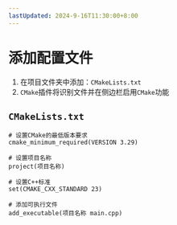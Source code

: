 ```yaml
---
lastUpdated: 2024-9-16T11:30:00+8:00
---
```


# 添加配置文件

1. 在项目文件夹中添加：```CMakeLists.txt```
2. ```CMake```插件将识别文件并在侧边栏启用```CMake```功能

## ```CMakeLists.txt```

```cmake{5,11}
# 设置CMake的最低版本要求
cmake_minimum_required(VERSION 3.29)

# 设置项目名称
project(项目名称)

# 设置C++标准
set(CMAKE_CXX_STANDARD 23)

# 添加可执行文件
add_executable(项目名称 main.cpp)
```